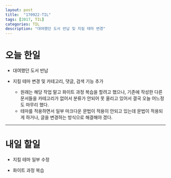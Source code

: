 ```yaml
---
layout: post
title:  "170922-TIL"
tags: [2017, TIL]
categories: TIL
description: "대여했던 도서 반납 및 지킬 테마 변경"
---
```


오늘 한일
========

- 대여했던 도서 반납

- 지킬 테마 변경 및 카테고리, 댓글, 검색 기능 추가  
  - 원래는 해당 작업 말고 화이트 과정 복습을 할려고 했으나, 기존에 작성한 다른 문서들을 카테고리가 없어서 분류가 안되어 못 올리고 있어서 결국 오늘 어느정도 마무리 했다.
  - 테마를 적용하면서 일부 마크다운 문법이 적용이 안되고 있는데 문법이 적용되게 하거나, 글을 변경하는 방식으로 해결해야 겠다.

---

내일 할일  
========

- 지킬 테마 일부 수정

- 화이트 과정 복습
